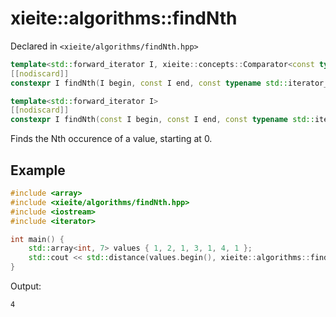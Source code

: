 # xieite::algorithms::findNth
Declared in `<xieite/algorithms/findNth.hpp>`
```cpp
template<std::forward_iterator I, xieite::concepts::Comparator<const typename std::iterator_traits<I>::value_type> F>
[[nodiscard]]
constexpr I findNth(I begin, const I end, const typename std::iterator_traits<I>::value_type& value, typename std::iterator_traits<I>::difference_type count, const F& comparator) noexcept;

template<std::forward_iterator I>
[[nodiscard]]
constexpr I findNth(const I begin, const I end, const typename std::iterator_traits<I>::value_type& value, const typename std::iterator_traits<I>::difference_type count) noexcept;
```
Finds the Nth occurence of a value, starting at 0.
## Example
```cpp
#include <array>
#include <xieite/algorithms/findNth.hpp>
#include <iostream>
#include <iterator>

int main() {
	std::array<int, 7> values { 1, 2, 1, 3, 1, 4, 1 };
	std::cout << std::distance(values.begin(), xieite::algorithms::findNth(values.begin(), values.end(), 2, 1)) << '\n';
}
```
Output:
```
4
```
